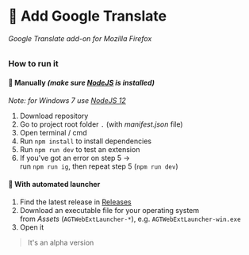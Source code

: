 # 🧩 Add Google Translate
###### Google Translate add-on for Mozilla Firefox
### How to run it
#### 📄 Manually *(make sure [NodeJS](https://nodejs.org) is installed)*  
*Note: for Windows 7 use [NodeJS 12](https://nodejs.org/download/release/v12.22.12)*
1. Download repository
2. Go to project root folder `.` (with *manifest.json* file)
3. Open terminal / cmd
4. Run `npm install` to install dependencies
5. Run `npm run dev` to test an extension 
6. If you've got an error on step 5 ->  
run `npm run ig`, then repeat step 5 (`npm run dev`)
#### 🚀 With automated launcher
1. Find the latest release in [Releases](https://github.com/arschedev/AddGoogleTranslate/releases)
2. Download an executable file for your operating system   
   from *Assets* (`AGTWebExtLauncher-*`), e.g. `AGTWebExtLauncher-win.exe`
3. Open it
> It's an alpha version
